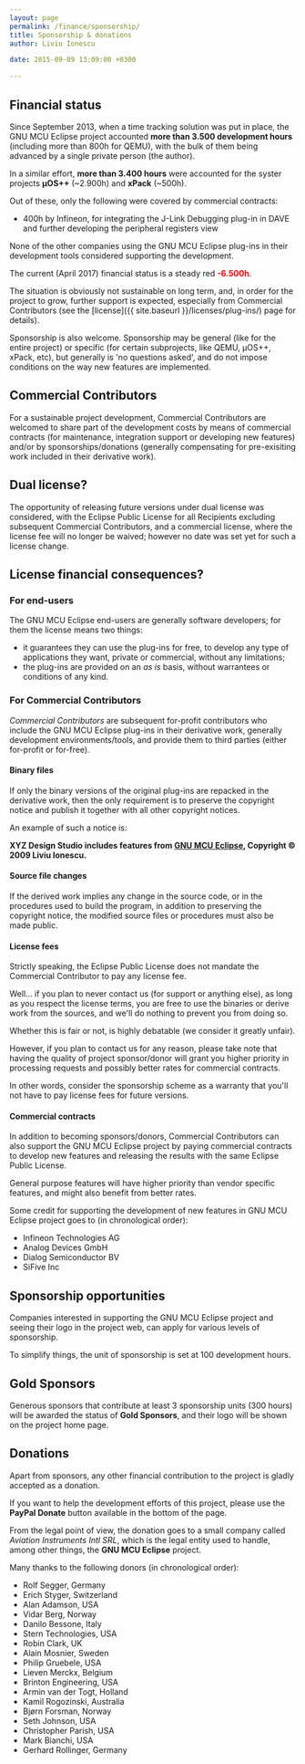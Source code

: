 ```yaml
---
layout: page
permalink: /finance/sponsorship/
title: Sponsorship & donations
author: Liviu Ionescu

date: 2015-09-09 13:09:00 +0300

---
```


## Financial status

Since September 2013, when a time tracking solution was put in place, the GNU MCU Eclipse project accounted **more than 3.500 development hours** (including more than 800h for QEMU), with the bulk of them being advanced by a single private person (the author).

In a similar effort, **more than 3.400 hours** were accounted for the syster projects **µOS++** (~2.900h) and **xPack** (~500h).

Out of these, only the following were covered by commercial contracts:

* 400h by Infineon, for integrating the J-Link Debugging plug-in in DAVE and further developing the peripheral registers view

None of the other companies using the GNU MCU Eclipse plug-ins in their development tools considered supporting the development.

The current (April 2017) financial status is a steady red <span style="color: red">**-6.500h**</span>.

The situation is obviously not sustainable on long term, and, in order for the project to grow, further support is expected, especially from Commercial Contributors (see the [license]({{ site.baseurl }}/licenses/plug-ins/) page for details). 

Sponsorship is also welcome. Sponsorship may be general (like for the entire project) or specific (for certain subprojects, like QEMU, µOS++, xPack, etc), but generally is 'no questions asked', and do not impose conditions on the way new features are implemented.

## Commercial Contributors

For a sustainable project development, Commercial Contributors are welcomed to share part of the development costs by means of commercial contracts (for maintenance, integration support or developing new features) and/or by sponsorships/donations (generally compensating for pre-exisiting work included in their derivative work).

## Dual license?

The opportunity of releasing future versions under dual license was considered, with the Eclipse Public License for all Recipients excluding subsequent Commercial Contributors, and a commercial license, where the license fee will no longer be waived; however no date was set yet for such a license change.

## License financial consequences?

### For end-users

The GNU MCU Eclipse end-users are generally software developers; for them the license means two things:

* it guarantees they can use the plug-ins for free, to develop any type of applications they want, private or commercial, without any limitations;
* the plug-ins are provided on an _as is_ basis, without warrantees or conditions of any kind.

### For Commercial Contributors

_Commercial Contributors_ are subsequent for-profit contributors who include the GNU MCU Eclipse plug-ins in their derivative work, generally development environments/tools, and provide them to third parties (either for-profit or for-free).

#### Binary files

If only the binary versions of the original plug-ins are repacked in the derivative work, then the only requirement is to preserve the copyright notice and publish it together with all other copyright notices.

An example of such a notice is:

**XYZ Design Studio includes features from [GNU MCU Eclipse](http://gnuarmeclipse.github.io), Copyright © 2009 Liviu Ionescu.**

#### Source file changes

If the derived work implies any change in the source code, or in the procedures used to build the program, in addition to preserving the copyright notice, the modified source files or procedures must also be made public.

#### License fees

Strictly speaking, the Eclipse Public License does not mandate the Commercial Contributor to pay any license fee.

Well... if you plan to never contact us (for support or anything else), as long as you respect the license terms, you are free to use the binaries or derive work from the sources, and we'll do nothing to prevent you from doing so.

Whether this is fair or not, is highly debatable (we consider it greatly unfair).

However, if you plan to contact us for any reason, please take note that having the quality of project sponsor/donor will grant you higher priority in processing requests and possibly better rates for commercial contracts.

In other words, consider the sponsorship scheme as a warranty that you'll not have to pay license fees for future versions.

#### Commercial contracts

In addition to becoming sponsors/donors, Commercial Contributors can also support the GNU MCU Eclipse project by paying commercial contracts to develop new features and releasing the results with the same Eclipse Public License.

General purpose features will have higher priority than vendor specific features, and might also benefit from better rates.

Some credit for supporting the development of new features in GNU MCU Eclipse project goes to (in chronological order):

- Infineon Technologies AG
- Analog Devices GmbH
- Dialog Semiconductor BV
- SiFive Inc

## Sponsorship opportunities

Companies interested in supporting the GNU MCU Eclipse project and seeing their logo in the project web, can apply for various levels of sponsorship.

To simplify things, the unit of sponsorship is set at 100 development hours.

## Gold Sponsors

Generous sponsors that contribute at least 3 sponsorship units (300 hours) will be awarded the status of **Gold Sponsors**, and their logo will be shown on the project home page.

## Donations

Apart from sponsors, any other financial contribution to the project is gladly accepted as a donation.

If you want to help the development efforts of this project, please use the **PayPal Donate** button available in the bottom of the page.

From the legal point of view, the donation goes to a small company called _Aviation Instruments Intl SRL_, which is the legal entity used to handle, among other things, the **GNU MCU Eclipse** project.

Many thanks to the following donors (in chronological order):

* Rolf Segger, Germany
* Erich Styger, Switzerland
* Alan Adamson, USA
* Vidar Berg, Norway
* Danilo Bessone, Italy
* Stern Technologies, USA
* Robin Clark, UK
* Alain Mosnier, Sweden
* Philip Gruebele, USA
* Lieven Merckx, Belgium
* Brinton Engineering, USA
* Armin van der Togt, Holland
* Kamil Rogozinski, Australia
* Bjørn Forsman, Norway
* Seth Johnson, USA
* Christopher Parish, USA
* Mark Bianchi, USA
* Gerhard Rollinger, Germany
